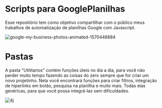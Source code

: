 # Scripts para GooglePlanilhas
Esse repositório tem como objetivo compartilhar com o público meus trabalhos de automatização de planilhas Google com Javascript.

![google-my-business-photos-animated-1570448884](https://user-images.githubusercontent.com/48156370/81830245-36d37880-9512-11ea-85c1-8773aca6f820.gif)

# Pastas
A pasta "Utilitarios" contém funções úteis no dia a dia, para você não perder muito tempo fazendo as coisas do zero sempre que for
criar um novo projetinho. 
Nela você encontrará funções para criar filtros, integração de hiperlinks em botão, pesquisa na planilha e muito mais. Todas elas genéricas, para que você possa integrá-las sem dificuldades.

![4j](https://user-images.githubusercontent.com/48156370/81830717-ce38cb80-9512-11ea-8e3d-a67611fb7b73.gif)

